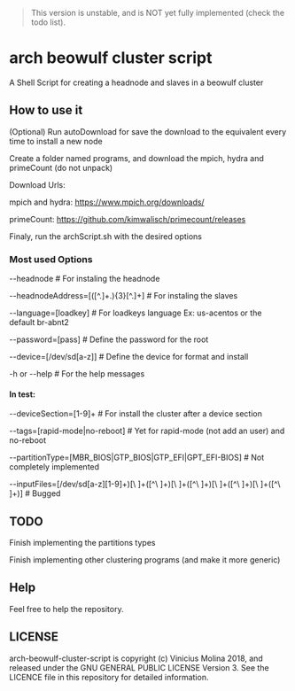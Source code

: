 > This version is unstable, and is NOT yet fully implemented (check the todo list).
# arch beowulf cluster script
A Shell Script for creating a headnode and slaves in a beowulf cluster

## How to use it
(Optional) Run autoDownload for save the download to the equivalent every time to install a new node

Create a folder named programs, and download the mpich, hydra and primeCount (do not unpack)

Download Urls:

mpich and hydra: https://www.mpich.org/downloads/

primeCount: https://github.com/kimwalisch/primecount/releases


Finaly, run the archScript.sh with the desired options

### Most used Options
--headnode  # For instaling the headnode

--headnodeAddress=[([^\.]+\.){3}[^\.]+]  # For instaling the slaves

--language=[loadkey]  # For loadkeys language Ex: us-acentos or the default br-abnt2

--password=[pass]  # Define the password for the root

--device=[/dev/sd[a-z]]  # Define the device for format and install

-h or --help  # For the help messages

#### In test:
--deviceSection=[1-9]+ # For install the cluster after a device section

--tags=[rapid-mode|no-reboot]  # Yet for rapid-mode (not add an user) and no-reboot

--partitionType=[MBR_BIOS|GTP_BIOS|GTP_EFI|GPT_EFI-BIOS]  # Not completely implemented

--inputFiles=[/dev/sd[a-z][1-9]+)[\ ]+([^\ ]+)[\ ]+([^\ ]+)[\ ]+([^\ ]+)[\ ]+([^\ ]+)]  # Bugged

## TODO
Finish implementing the partitions types

Finish implementing other clustering programs (and make it more generic)

## Help
Feel free to help the repository.

## LICENSE
arch-beowulf-cluster-script is copyright (c) Vinicius Molina 2018, and released under the GNU GENERAL PUBLIC LICENSE Version 3. See the LICENCE file in this repository for detailed information.
